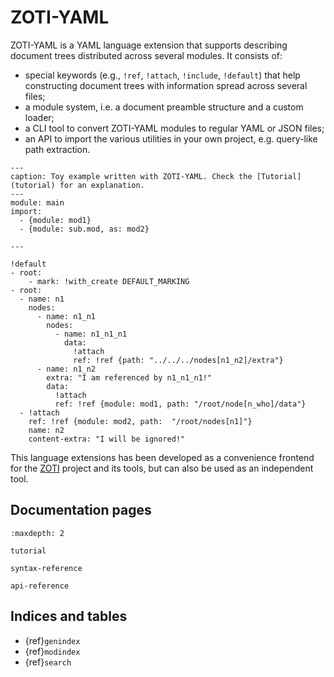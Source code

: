 # ZOTI-YAML

ZOTI-YAML is a YAML language extension that supports describing
document trees distributed across several modules. It consists of:

- special keywords (e.g., `!ref`, `!attach`, `!include`, `!default`)
  that help constructing document trees with information spread across
  several files;
- a module system, i.e. a document preamble structure and a custom
  loader;
- a CLI tool to convert ZOTI-YAML modules to regular YAML or JSON
  files;
- an API to import the various utilities in your own project,
  e.g. query-like path extraction.

```{code-block} yaml
---
caption: Toy example written with ZOTI-YAML. Check the [Tutorial](tutorial) for an explanation.
---	
module: main
import:
  - {module: mod1}
  - {module: sub.mod, as: mod2}

---

!default
- root:
    - mark: !with_create DEFAULT_MARKING
- root:
  - name: n1
    nodes:
      - name: n1_n1
        nodes:
          - name: n1_n1_n1
            data:
              !attach
              ref: !ref {path: "../../../nodes[n1_n2]/extra"}
      - name: n1_n2
        extra: "I am referenced by n1_n1_n1!"
        data:
          !attach
          ref: !ref {module: mod1, path: "/root/node[n_who]/data"}
  - !attach
    ref: !ref {module: mod2, path:  "/root/nodes[n1]"}
    name: n2
    content-extra: "I will be ignored!"
```

This language extensions has been developed as a convenience frontend
for the [ZOTI](https://ericsson.github.io/zoti/) project and its
tools, but can also be used as an independent tool.


## Documentation pages

```{toctree}
:maxdepth: 2

tutorial

syntax-reference

api-reference
```

## Indices and tables

- {ref}`genindex`
- {ref}`modindex`
- {ref}`search`
